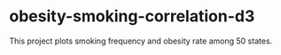 # obesity-smoking-correlation-d3
This project plots smoking frequency and obesity rate among 50 states.

